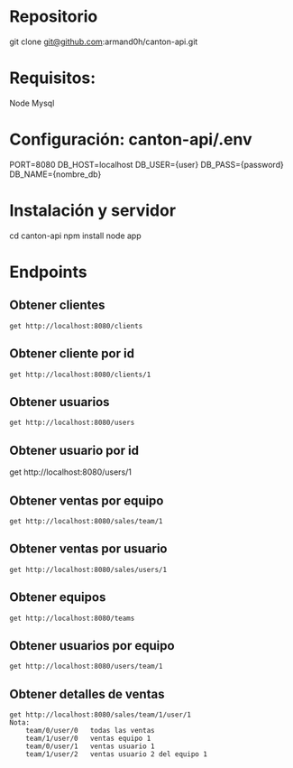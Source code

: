# Repositorio

git clone git@github.com:armand0h/canton-api.git

# Requisitos:
Node
Mysql

# Configuración: canton-api/.env

PORT=8080
DB_HOST=localhost
DB_USER={user}
DB_PASS={password}
DB_NAME={nombre_db}

# Instalación y servidor

cd canton-api
npm install
node app

# Endpoints

## Obtener clientes
    get http://localhost:8080/clients
## Obtener cliente por id
    get http://localhost:8080/clients/1
## Obtener usuarios
    get http://localhost:8080/users
## Obtener usuario por id
get http://localhost:8080/users/1
## Obtener ventas por equipo
    get http://localhost:8080/sales/team/1
## Obtener ventas por usuario
    get http://localhost:8080/sales/users/1

## Obtener equipos
    get http://localhost:8080/teams
## Obtener usuarios por equipo
    get http://localhost:8080/users/team/1

## Obtener detalles de ventas
    get http://localhost:8080/sales/team/1/user/1
    Nota:
        team/0/user/0   todas las ventas
        team/1/user/0   ventas equipo 1
        team/0/user/1   ventas usuario 1
        team/1/user/2   ventas usuario 2 del equipo 1